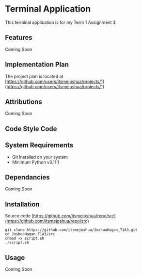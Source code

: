 # Terminal Application
This terminal application is for my Term 1 Assignment 3.

## Features

Coming Soon

## Implementation Plan

The project plan is located at [https://github.com/users/itsmejoshua/projects/1](https://github.com/users/itsmejoshua/projects/1)

## Attributions

Coming Soon

## Code Style Code

## System Requirements

- Git Installed on your system
- Minimum Python v3.11.1

## Dependancies

Coming Soon

## Installation

Source code [https://github.com/itsmejoshua/repo/src](https://github.com/itsmejoshua/repo/src)

```shell
git clone https://github.com/itsmejoshua/JoshuaHagan_T1A3.git
cd JoshuaHagan_T1A3/src
chmod +x script.sh
./script.sh
```

## Usage

Coming Soon

